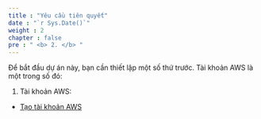 ```yaml
---
title : "Yêu cầu tiên quyết"
date : "`r Sys.Date()`"
weight : 2
chapter : false
pre : " <b> 2. </b> "
---
```

Để bắt đầu dự án này, bạn cần thiết lập một số thứ trước. Tài khoản AWS là một trong số đó:
1. Tài khoản AWS:
- [Tạo tài khoản AWS](https://aws.amazon.com/premiumsupport/signup/)
